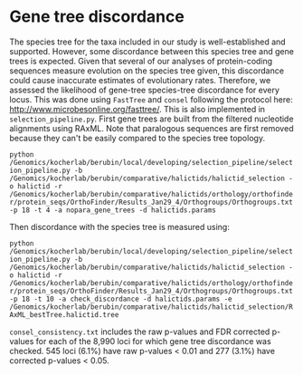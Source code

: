 # Gene tree discordance

The species tree for the taxa included in our study is well-established and supported. However, some discordance between this species tree and gene trees is expected. Given that several of our analyses of protein-coding sequences measure evolution on the species tree given, this discordance could cause inaccurate estimates of evolutionary rates. Therefore, we assessed the likelihood of gene-tree species-tree discordance for every locus. This was done using `FastTree` and `consel` following the protocol here: http://www.microbesonline.org/fasttree/. This is also implemented in `selection_pipeline.py`. First gene trees are built from the filtered nucleotide alignments using RAxML. Note that paralogous sequences are first removed because they can't be easily compared to the species tree topology.

`python /Genomics/kocherlab/berubin/local/developing/selection_pipeline/selection_pipeline.py -b /Genomics/kocherlab/berubin/comparative/halictids/halictid_selection -o halictid -r /Genomics/kocherlab/berubin/comparative/halictids/orthology/orthofinder/protein_seqs/OrthoFinder/Results_Jan29_4/Orthogroups/Orthogroups.txt -p 18 -t 4 -a nopara_gene_trees -d halictids.params`

Then discordance with the species tree is measured using:

`python /Genomics/kocherlab/berubin/local/developing/selection_pipeline/selection_pipeline.py -b /Genomics/kocherlab/berubin/comparative/halictids/halictid_selection -o halictid -r /Genomics/kocherlab/berubin/comparative/halictids/orthology/orthofinder/protein_seqs/OrthoFinder/Results_Jan29_4/Orthogroups/Orthogroups.txt -p 18 -t 10 -a check_discordance -d halictids.params -e /Genomics/kocherlab/berubin/comparative/halictids/halictid_selection/RAxML_bestTree.halictid.tree`

`consel_consistency.txt` includes the raw p-values and FDR corrected p-values for each of the 8,990 loci for which gene tree discordance was checked. 545 loci (6.1%) have raw p-values < 0.01 and 277 (3.1%) have corrected p-values < 0.05. 
